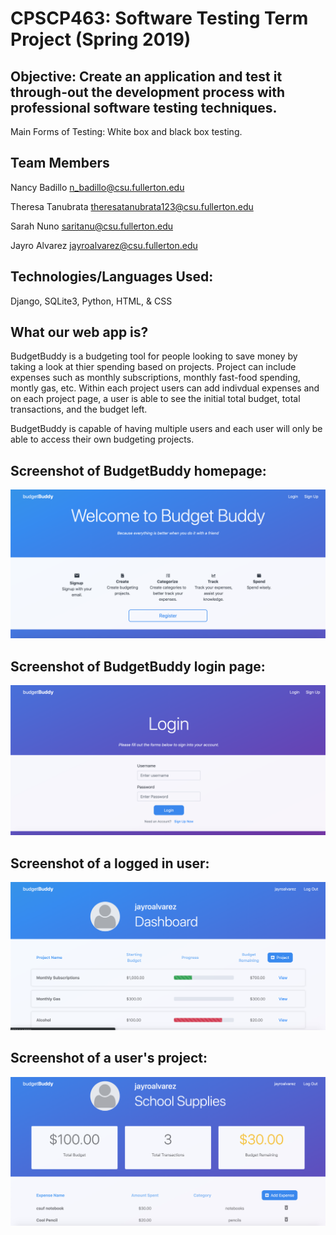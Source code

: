 # CPSCP463: Software Testing Term Project (Spring 2019)
## Objective: Create an application and test it through-out the development process with professional software testing techniques. 
Main Forms of Testing: White box and black box testing.

## Team Members

Nancy Badillo n_badillo@csu.fullerton.edu

Theresa Tanubrata theresatanubrata123@csu.fullerton.edu

Sarah Nuno saritanu@csu.fullerton.edu

Jayro Alvarez jayroalvarez@csu.fullerton.edu

## Technologies/Languages Used:
Django, SQLite3, Python, HTML, & CSS

## What our web app is?
BudgetBuddy is a budgeting tool for people looking to save money by taking a look at thier spending based on projects. Project can include expenses such as monthly subscriptions, monthly fast-food spending, montly gas, etc. Within each project users can add indivdual expenses and on each project page, a user is able to see the initial total budget, total transactions, and the budget left.

BudgetBuddy is capable of having multiple users and each user will only be able to access their own budgeting projects.

## Screenshot of BudgetBuddy homepage:
![Image of homepage](https://raw.githubusercontent.com/jalvarez24/463-Software-Testing-Project/master/budgetproject/BudgetBuddy%20Images/1.png)

## Screenshot of BudgetBuddy login page:
![Image of homepage](https://raw.githubusercontent.com/jalvarez24/463-Software-Testing-Project/master/budgetproject/BudgetBuddy%20Images/2.png)

## Screenshot of a logged in user:
![Image of homepage](https://raw.githubusercontent.com/jalvarez24/463-Software-Testing-Project/master/budgetproject/BudgetBuddy%20Images/4.png)

## Screenshot of a user's project:
![Image of homepage](https://raw.githubusercontent.com/jalvarez24/463-Software-Testing-Project/master/budgetproject/BudgetBuddy%20Images/3.png)
